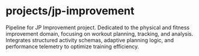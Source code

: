 # projects/jp-improvement
Pipeline for JP Improvement project.
Dedicated to the physical and fitness improvement domain, focusing on workout planning, tracking, and analysis.
Integrates structured activity schemas, adaptive planning logic, and performance telemetry to optimize training efficiency.
